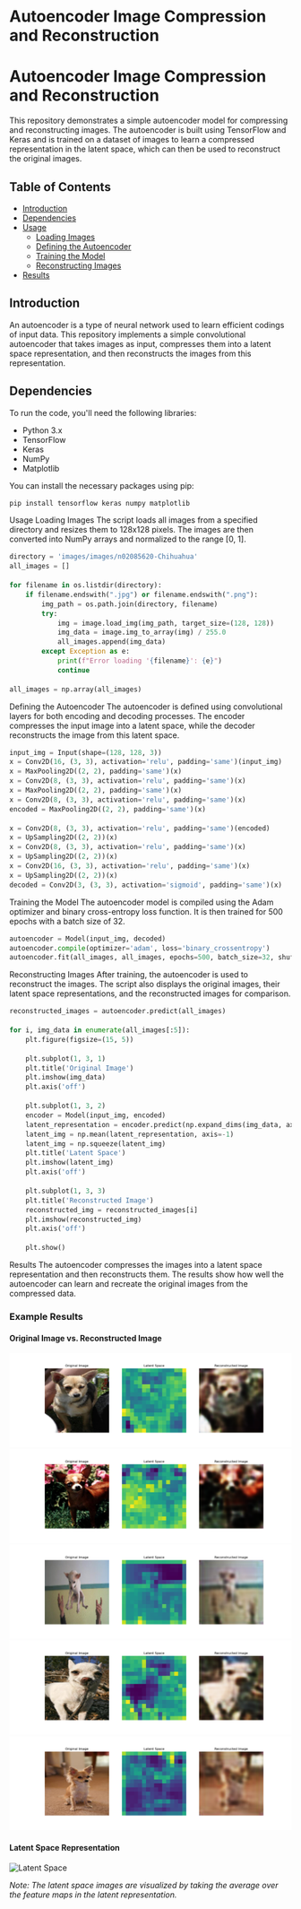 # Autoencoder Image Compression and Reconstruction
# Autoencoder Image Compression and Reconstruction

This repository demonstrates a simple autoencoder model for compressing and reconstructing images. The autoencoder is built using TensorFlow and Keras and is trained on a dataset of images to learn a compressed representation in the latent space, which can then be used to reconstruct the original images.

## Table of Contents

- [Introduction](#introduction)
- [Dependencies](#dependencies)
- [Usage](#usage)
  - [Loading Images](#loading-images)
  - [Defining the Autoencoder](#defining-the-autoencoder)
  - [Training the Model](#training-the-model)
  - [Reconstructing Images](#reconstructing-images)
- [Results](#results)

## Introduction

An autoencoder is a type of neural network used to learn efficient codings of input data. This repository implements a simple convolutional autoencoder that takes images as input, compresses them into a latent space representation, and then reconstructs the images from this representation.

## Dependencies

To run the code, you'll need the following libraries:

- Python 3.x
- TensorFlow
- Keras
- NumPy
- Matplotlib

You can install the necessary packages using pip:

```bash
pip install tensorflow keras numpy matplotlib
```
Usage
Loading Images
The script loads all images from a specified directory and resizes them to 128x128 pixels. The images are then converted into NumPy arrays and normalized to the range [0, 1].
```python
directory = 'images/images/n02085620-Chihuahua'
all_images = []

for filename in os.listdir(directory):
    if filename.endswith(".jpg") or filename.endswith(".png"):
        img_path = os.path.join(directory, filename)
        try:
            img = image.load_img(img_path, target_size=(128, 128))
            img_data = image.img_to_array(img) / 255.0
            all_images.append(img_data)
        except Exception as e:
            print(f"Error loading '{filename}': {e}")
            continue

all_images = np.array(all_images)
```
Defining the Autoencoder
The autoencoder is defined using convolutional layers for both encoding and decoding processes. The encoder compresses the input image into a latent space, while the decoder reconstructs the image from this latent space.
```python
input_img = Input(shape=(128, 128, 3))
x = Conv2D(16, (3, 3), activation='relu', padding='same')(input_img)
x = MaxPooling2D((2, 2), padding='same')(x)
x = Conv2D(8, (3, 3), activation='relu', padding='same')(x)
x = MaxPooling2D((2, 2), padding='same')(x)
x = Conv2D(8, (3, 3), activation='relu', padding='same')(x)
encoded = MaxPooling2D((2, 2), padding='same')(x)

x = Conv2D(8, (3, 3), activation='relu', padding='same')(encoded)
x = UpSampling2D((2, 2))(x)
x = Conv2D(8, (3, 3), activation='relu', padding='same')(x)
x = UpSampling2D((2, 2))(x)
x = Conv2D(16, (3, 3), activation='relu', padding='same')(x)
x = UpSampling2D((2, 2))(x)
decoded = Conv2D(3, (3, 3), activation='sigmoid', padding='same')(x)
```
Training the Model
The autoencoder model is compiled using the Adam optimizer and binary cross-entropy loss function. It is then trained for 500 epochs with a batch size of 32.
```python
autoencoder = Model(input_img, decoded)
autoencoder.compile(optimizer='adam', loss='binary_crossentropy')
autoencoder.fit(all_images, all_images, epochs=500, batch_size=32, shuffle=True)
```
Reconstructing Images
After training, the autoencoder is used to reconstruct the images. The script also displays the original images, their latent space representations, and the reconstructed images for comparison.
```python
reconstructed_images = autoencoder.predict(all_images)

for i, img_data in enumerate(all_images[:5]):
    plt.figure(figsize=(15, 5))

    plt.subplot(1, 3, 1)
    plt.title('Original Image')
    plt.imshow(img_data)
    plt.axis('off')

    plt.subplot(1, 3, 2)
    encoder = Model(input_img, encoded)
    latent_representation = encoder.predict(np.expand_dims(img_data, axis=0))
    latent_img = np.mean(latent_representation, axis=-1)
    latent_img = np.squeeze(latent_img)
    plt.title('Latent Space')
    plt.imshow(latent_img)
    plt.axis('off')

    plt.subplot(1, 3, 3)
    plt.title('Reconstructed Image')
    reconstructed_img = reconstructed_images[i]
    plt.imshow(reconstructed_img)
    plt.axis('off')

    plt.show()
```
Results
The autoencoder compresses the images into a latent space representation and then reconstructs them. The results show how well the autoencoder can learn and recreate the original images from the compressed data.

### Example Results

#### Original Image vs. Reconstructed Image

![Image](Figure_1.png)
![Image](Figure_2.png)
![Image](Figure_3.png)
![Image](Figure_4.png)
![Image](Figure_5.png)


#### Latent Space Representation

![Latent Space](results/latent_space1.png)

*Note: The latent space images are visualized by taking the average over the feature maps in the latent representation.*














